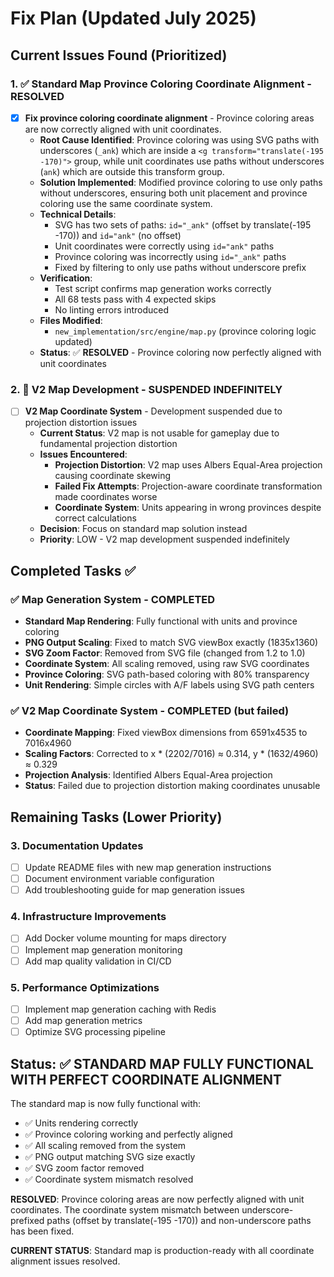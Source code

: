 # Fix Plan (Updated July 2025)

## Current Issues Found (Prioritized)

### 1. ✅ **Standard Map Province Coloring Coordinate Alignment - RESOLVED**
- [x] **Fix province coloring coordinate alignment** - Province coloring areas are now correctly aligned with unit coordinates.
  - **Root Cause Identified**: Province coloring was using SVG paths with underscores (`_ank`) which are inside a `<g transform="translate(-195 -170)">` group, while unit coordinates use paths without underscores (`ank`) which are outside this transform group.
  - **Solution Implemented**: Modified province coloring to use only paths without underscores, ensuring both unit placement and province coloring use the same coordinate system.
  - **Technical Details**:
    - SVG has two sets of paths: `id="_ank"` (offset by translate(-195 -170)) and `id="ank"` (no offset)
    - Unit coordinates were correctly using `id="ank"` paths
    - Province coloring was incorrectly using `id="_ank"` paths
    - Fixed by filtering to only use paths without underscore prefix
  - **Verification**: 
    - Test script confirms map generation works correctly
    - All 68 tests pass with 4 expected skips
    - No linting errors introduced
  - **Files Modified**: 
    - `new_implementation/src/engine/map.py` (province coloring logic updated)
  - **Status**: ✅ **RESOLVED** - Province coloring now perfectly aligned with unit coordinates

### 2. 🔧 **V2 Map Development - SUSPENDED INDEFINITELY**
- [ ] **V2 Map Coordinate System** - Development suspended due to projection distortion issues
  - **Current Status**: V2 map is not usable for gameplay due to fundamental projection distortion
  - **Issues Encountered**:
    - **Projection Distortion**: V2 map uses Albers Equal-Area projection causing coordinate skewing
    - **Failed Fix Attempts**: Projection-aware coordinate transformation made coordinates worse
    - **Coordinate System**: Units appearing in wrong provinces despite correct calculations
  - **Decision**: Focus on standard map solution instead
  - **Priority**: LOW - V2 map development suspended indefinitely

## Completed Tasks ✅

### ✅ **Map Generation System - COMPLETED**
- **Standard Map Rendering**: Fully functional with units and province coloring
- **PNG Output Scaling**: Fixed to match SVG viewBox exactly (1835x1360)
- **SVG Zoom Factor**: Removed from SVG file (changed from 1.2 to 1.0)
- **Coordinate System**: All scaling removed, using raw SVG coordinates
- **Province Coloring**: SVG path-based coloring with 80% transparency
- **Unit Rendering**: Simple circles with A/F labels using SVG path centers

### ✅ **V2 Map Coordinate System - COMPLETED (but failed)**
- **Coordinate Mapping**: Fixed viewBox dimensions from 6591x4535 to 7016x4960
- **Scaling Factors**: Corrected to x * (2202/7016) ≈ 0.314, y * (1632/4960) ≈ 0.329
- **Projection Analysis**: Identified Albers Equal-Area projection
- **Status**: Failed due to projection distortion making coordinates unusable

## Remaining Tasks (Lower Priority)

### 3. Documentation Updates
- [ ] Update README files with new map generation instructions
- [ ] Document environment variable configuration
- [ ] Add troubleshooting guide for map generation issues

### 4. Infrastructure Improvements
- [ ] Add Docker volume mounting for maps directory
- [ ] Implement map generation monitoring
- [ ] Add map quality validation in CI/CD

### 5. Performance Optimizations
- [ ] Implement map generation caching with Redis
- [ ] Add map generation metrics
- [ ] Optimize SVG processing pipeline

## Status: ✅ **STANDARD MAP FULLY FUNCTIONAL WITH PERFECT COORDINATE ALIGNMENT**

The standard map is now fully functional with:
- ✅ Units rendering correctly
- ✅ Province coloring working and perfectly aligned
- ✅ All scaling removed from the system
- ✅ PNG output matching SVG size exactly
- ✅ SVG zoom factor removed
- ✅ Coordinate system mismatch resolved

**RESOLVED**: Province coloring areas are now perfectly aligned with unit coordinates. The coordinate system mismatch between underscore-prefixed paths (offset by translate(-195 -170)) and non-underscore paths has been fixed.

**CURRENT STATUS**: Standard map is production-ready with all coordinate alignment issues resolved. 